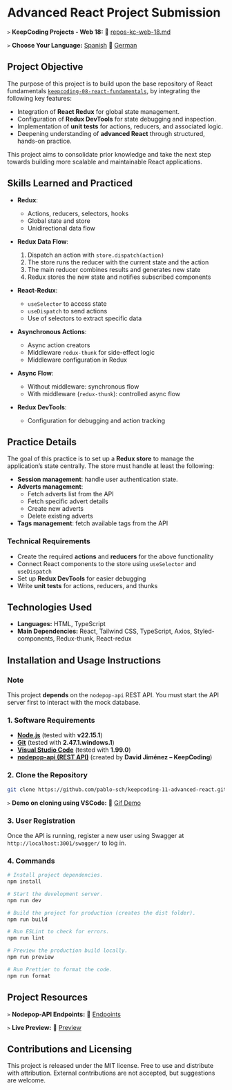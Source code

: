 # Advanced React Project Submission

`>` **KeepCoding Projects - Web 18:** 📁 [repos-kc-web-18.md](https://github.com/pablo-sch/pablo-sch/blob/main/docs/repos-kc-web-18.md)

`>` **Choose Your Language:** [Spanish](README.es.md) 🔄 [German](README.de.md)

## Project Objective

The purpose of this project is to build upon the base repository of React fundamentals [`keepcoding-08-react-fundamentals`](https://github.com/pablo-sch/keepcoding-08-react-fundamentals.git), by integrating the following key features:

- Integration of **React Redux** for global state management.
- Configuration of **Redux DevTools** for state debugging and inspection.
- Implementation of **unit tests** for actions, reducers, and associated logic.
- Deepening understanding of **advanced React** through structured, hands-on practice.

This project aims to consolidate prior knowledge and take the next step towards building more scalable and maintainable React applications.

## Skills Learned and Practiced

- **Redux**:

  - Actions, reducers, selectors, hooks
  - Global state and store
  - Unidirectional data flow

- **Redux Data Flow**:

  1. Dispatch an action with `store.dispatch(action)`
  2. The store runs the reducer with the current state and the action
  3. The main reducer combines results and generates new state
  4. Redux stores the new state and notifies subscribed components

- **React-Redux**:

  - `useSelector` to access state
  - `useDispatch` to send actions
  - Use of selectors to extract specific data

- **Asynchronous Actions**:

  - Async action creators
  - Middleware `redux-thunk` for side-effect logic
  - Middleware configuration in Redux

- **Async Flow**:

  - Without middleware: synchronous flow
  - With middleware (`redux-thunk`): controlled async flow

- **Redux DevTools**:
  - Configuration for debugging and action tracking

## Practice Details

The goal of this practice is to set up a **Redux store** to manage the application’s state centrally. The store must handle at least the following:

- **Session management**: handle user authentication state.
- **Adverts management**:
  - Fetch adverts list from the API
  - Fetch specific advert details
  - Create new adverts
  - Delete existing adverts
- **Tags management**: fetch available tags from the API

### Technical Requirements

- Create the required **actions** and **reducers** for the above functionality
- Connect React components to the store using `useSelector` and `useDispatch`
- Set up **Redux DevTools** for easier debugging
- Write **unit tests** for actions, reducers, and thunks

## Technologies Used

- **Languages:** HTML, TypeScript
- **Main Dependencies:** React, Tailwind CSS, TypeScript, Axios, Styled-components, Redux-thunk, React-redux

## Installation and Usage Instructions

### Note

This project **depends** on the `nodepop-api` REST API. You must start the API server first to interact with the mock database.

### 1. Software Requirements

- **[Node.js](https://nodejs.org/en/download/)** (tested with **v22.15.1**)
- **[Git](https://git-scm.com/downloads)** (tested with **2.47.1.windows.1**)
- **[Visual Studio Code](https://code.visualstudio.com/)** (tested with **1.99.0**)
- **[nodepop-api (REST API)](https://github.com/davidjj76/nodepop-api)** (created by **David Jiménez – KeepCoding**)

### 2. Clone the Repository

```bash
git clone https://github.com/pablo-sch/keepcoding-11-advanced-react.git
```

`>` **Demo on cloning using VSCode:** 🎥 [Gif Demo](https://github.com/pablo-sch/pablo-sch/blob/main/etc/clone-tutorial.gif)

### 3. User Registration

Once the API is running, register a new user using Swagger at `http://localhost:3001/swagger/` to log in.

### 4. Commands

```sh
# Install project dependencies.
npm install

# Start the development server.
npm run dev

# Build the project for production (creates the dist folder).
npm run build

# Run ESLint to check for errors.
npm run lint

# Preview the production build locally.
npm run preview

# Run Prettier to format the code.
npm run format
```

## Project Resources

`>` **Nodepop-API Endpoints:** 📄 [Endpoints](api-doc.md)

`>` **Live Preview:** 👀 [Preview](preview.md)

## Contributions and Licensing

This project is released under the MIT license. Free to use and distribute with attribution. External contributions are not accepted, but suggestions are welcome.
